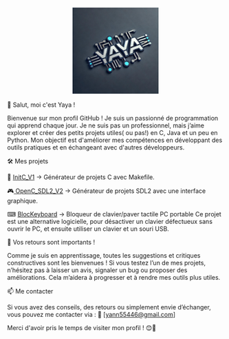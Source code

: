 <p align="center">
  <img src="https://github.com/yaya66659/yaya66659/blob/main/logoGithubYaya.jpg" alt="Logo Yaya" width="200">
</p>


👋 Salut, moi c'est Yaya !

Bienvenue sur mon profil GitHub ! Je suis un passionné de programmation qui apprend chaque jour. Je ne suis pas un professionnel, mais j’aime explorer et créer des petits projets utiles( ou pas!) en C, Java et un peu en Python. Mon objectif est d'améliorer mes compétences en développant des outils pratiques et en échangeant avec d'autres développeurs.

🛠 Mes projets

  📌 [InitC_V1](https://github.com/yaya66659/InitC_V1) → Générateur de projets C avec Makefile.
        
  🎮[ OpenC_SDL2_V2](https://github.com/yaya66659/OpenC_SDL2_V2) → Générateur de projets SDL2 avec une interface graphique.
    
  ⌨ [BlocKeyboard](https://github.com/yaya66659/BlocKeyboard) → Bloqueur de clavier/paver tactile PC portable Ce projet est      une alternative logicielle, pour désactiver un clavier défectueux sans ouvrir le PC,
  et ensuite utiliser un clavier et un souri USB.
   

📢 Vos retours sont importants !

Comme je suis en apprentissage, toutes les suggestions et critiques constructives sont les bienvenues ! Si vous testez l’un de mes projets, n’hésitez pas à laisser un avis, signaler un bug ou proposer des améliorations. Cela m’aidera à progresser et à rendre mes outils plus utiles.

📫 Me contacter

Si vous avez des conseils, des retours ou simplement envie d’échanger, vous pouvez me contacter via :
📧 [yann55446@gmail.com]

Merci d'avoir pris le temps de visiter mon profil ! 😊🚀


